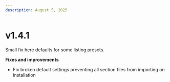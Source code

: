 ```yaml
---
description: August 5, 2025
---
```


# v1.4.1

Small fix here defaults for some listing presets.



**Fixes and improvements**

* Fix broken default settings preventing all section files from importing on installation
